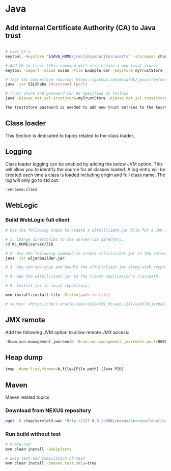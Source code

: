 # Java

## Add internal Certificate Authority (CA) to Java trust

````bash

# List CA's
keytool -keystore "$JAVA_HOME\jre\lib\security\cacerts" -storepass changeit -list

# Add CA to trust (this command will also create a new trust store)
keytool -import -alias susan -file Example.cer -keystore myTrustStore

# Test SSL connection (Source: https://github.com/mscatdk/java/tree/master/SSLShake)
java -jar SSLShake [hostname] [port]

# Trust store and password can be specified as follows
java -Djavax.net.ssl.trustStore=myTrustStore -Djavax.net.ssl.trustStorePassword=demodemo -jar SSLShake [hostname] 443

The trustStore password is needed to add new trust entries to the keystore and validate the integrity of the keystore. The trustStore password should be protected.
````

## Class loader

This Section is dedicated to topics related to the class loader.

## Logging

Class loader logging can be enabled by adding the below JVM option. This will allow you to identify the source for all classes loaded. A log entry will be created each time a class is loaded including origin and full class name. The log will only go to std out.

````bash
-verbose:class
````

## WebLogic

### Build WebLogic full client

````bash
# Use the following steps to create a wlfullclient.jar file for a JDK 1.7 client application:

# 1. Change directories to the server/lib directory. 
cd WL_HOME/server/lib

# 2. Use the following command to create wlfullclient.jar in the server/lib directory: 
java -jar wljarbuilder.jar

# 3. You can now copy and bundle the wlfullclient.jar along with cryptoj.jar with client applications. The wlfullclient.jar and cryptoj.jar must be kept in the same directory as the wlfullcient.jar references cryptoj.jar in its manifest Class-Path.

# 4. Add the wlfullclient.jar to the client application's classpath.

# 5. Install jar in local repository:

mvn install:install-file -Dfile=[path-to-file]

# source: <https://docs.oracle.com/cd/E24329_01/web.1211/e24378/jarbuilder.htm#SACLT239>
````

## JMX remote

Add the following JVM option to allow remote JMX access:

````bash
-Dcom.sun.management.jmxremote -Dcom.sun.management.jmxremote.port=5000 -Dcom.sun.management.jmxremote.authenticate=false -Dcom.sun.management.jmxremote.ssl=false'
````

## Heap dump

````bash
jmap -dump:live,format=b,file=[File path] [Java PID]​
````

## Maven

Maven related topics

### Download from NEXUS repository

````bash
wget -O /tmp/servlet3.war "http://127.0.0.1:8081/nexus/service/local/artifact/maven/redirect?r=snapshots&g=com.msc.web&a=servlet3&v=0.0.1-SNAPSHOT&p=war"
````

### Run build without test

````bash
# Preferred
mvn clean install -DskipTests

# Skip test and compilation of test
mvn clean install -Dmaven.test.skip=true
````
